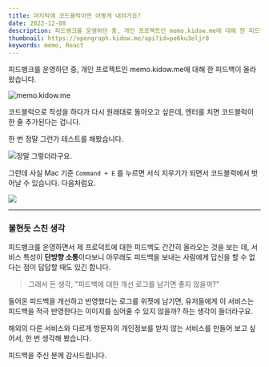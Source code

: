```yaml
---
title: 마지막에 코드블럭이면 어떻게 내려가죠?
date: 2022-12-08
description: 피드뱅크를 운영하던 중, 개인 프로젝트인 memo.kidow.me에 대해 한 피드백이 올라왔습니다.
thumbnail: https://opengraph.kidow.me/api?id=po6ku3eljr8
keywords: memo, React
---
```


피드뱅크를 운영하던 중, 개인 프로젝트인 memo.kidow.me에 대해 한 피드백이 올라왔습니다.

![memo.kidow.me](/feedback.png)

코드블럭으로 작성을 하다가 다시 원래대로 돌아오고 싶은데, 엔터를 치면 코드블럭이 한 줄 추가된다는 겁니다.

한 번 정말 그런가 테스트를 해봤습니다.

![정말 그렇더라구요.](/memo.png)

그런데 사실 Mac 기준 `Command + E` 를 누르면 서식 지우기가 되면서 코드블럭에서 벗어날 수 있습니다. 다음처럼요.

![](/clean.png)

---

### 불현듯 스친 생각

피드뱅크를 운영하면서 제 프로덕트에 대한 피드백도 간간히 올라오는 것을 보는 데, 서비스 특성이 **단방향 소통**이다보니 아무래도 피드백을 보내는 사람에게 답신을 할 수 없다는 점이 답답할 때도 있긴 합니다.

> 그래서 든 생각, "피드백에 대한 개선 로그를 남기면 좋지 않을까?"

들어온 피드백을 개선하고 반영했다는 로그를 위젯에 남기면, 유저들에게 이 서비스는 피드백을 적극 반영한다는 이미지를 심어줄 수 있지 않을까? 하는 생각이 들더라구요.

해외의 다른 서비스와 다르게 방문자의 개인정보를 받지 않는 서비스를 만들어 보고 싶어서, 한 번 생각해 봤습니다.

피드백을 주신 분께 감사드립니다.
